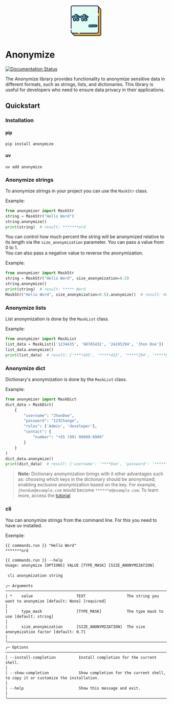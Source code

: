 <div style="display: flex; justify-content: center">
<img src="docs/assets/logo.png" width=100>
</div>

# Anonymize

[![Documentation Status](https://readthedocs.org/projects/anonymize/badge/?version=latest)](https://anonymize.readthedocs.io/en/latest/?badge=latest)


The Anonymize library provides functionality to anonymize sensitive data in different formats, such as strings, lists, and dictionaries. This library is useful for developers who need to ensure data privacy in their applications.

## Quickstart

### Installation

#### pip

```shell
pip install anonymize
```

#### uv

```
uv add anonymize
```

### Anonymize strings

To anonymize strings in your project you can use the `MaskStr` class.

Example:
```python
from anonymizer import MaskStr
string = MaskStr("Hello Word")
string.anonymize()
print(string)  # result: *******ord
```

You can control how much percent the string will be anonymized relative to its length via the `size_anonymization` parameter. You can pass a value from 0 to 1.  
You can also pass a negative value to reverse the anonymization.

Example:
```python
from anonymizer import MaskStr
string = MaskStr("Hello Word", size_anonymization=0.5)
string.anonymize()
print(string)  # result: ***** Word
MaskStr("Hello Word", size_anonymization=0.5).anonymize()  # result: Hello*****
```

### Anonymize lists

List anonymization is done by the `MaskList` class.

Example:
```python
from anonymizer import MaskList
list_data = MaskList(['1234435', '98765432', '24295294', 'Jhon Doe'])
list_data.anonymize()
print(list_data)  # result: ['****435', '*****432', '*****294', '*****Doe']
```

### Anonymize dict

Dictionary's anonymization is done by the `MaskList` class.

Example:
```python
from anonymizer import MaskDict
dict_data = MaskDict(
    {
        "username": "JhonDoe",
        "password": "123Change",
        "roles": ['Admin', 'developer'],
        "contact": {
            "number": "+55 (99) 99999-9999"
        }
    }
)
dict_data.anonymize()
print(dict_data)  # result: {'username': '****Doe', 'password': '******nge', 'roles': ['***in', '******per'], 'contact': {'number': '*************9-9999'}}
```

> **Note:** Dictionary anonymization brings with it other advantages such as: choosing which keys in the dictionary should be anonymized;
enabling exclusive anonymization based on the key. For example, `jhondue@example.com` would become `******e@example.com`.
To learn more, access the [tutorial](tutorials.md)

### cli

You can anonymize strings from the command line.
For this you need to have uv installed.

Exemple:
```shell
{{ commands.run }} "Hello Word"
*******ord
```

```shell
{{ commands.run }} --help
Usage: anonymize [OPTIONS] VALUE [TYPE_MASK] [SIZE_ANONYMIZATION]                                                                                            
                                                                                                                                                              
 cli anonymization string                                                                                                                                     
                                                                                                                                                              
╭─ Arguments ────────────────────────────────────────────────────────────────────────────────────────────────────────────────────────────────────────────────╮
│ *    value                   TEXT                  The string you want to anonymize [default: None] [required]                                             │
│      type_mask               [TYPE_MASK]           The type mask to use [default: string]                                                                  │
│      size_anonymization      [SIZE_ANONYMIZATION]  The size anonymization factor [default: 0.7]                                                            │
╰────────────────────────────────────────────────────────────────────────────────────────────────────────────────────────────────────────────────────────────╯
╭─ Options ──────────────────────────────────────────────────────────────────────────────────────────────────────────────────────────────────────────────────╮
│ --install-completion          Install completion for the current shell.                                                                                    │
│ --show-completion             Show completion for the current shell, to copy it or customize the installation.                                             │
│ --help                        Show this message and exit.                                                                                                  │
╰────────────────────────────────────────────────────────────────────────────────────────────────────────────────────────────────────────────────────────────╯
```
